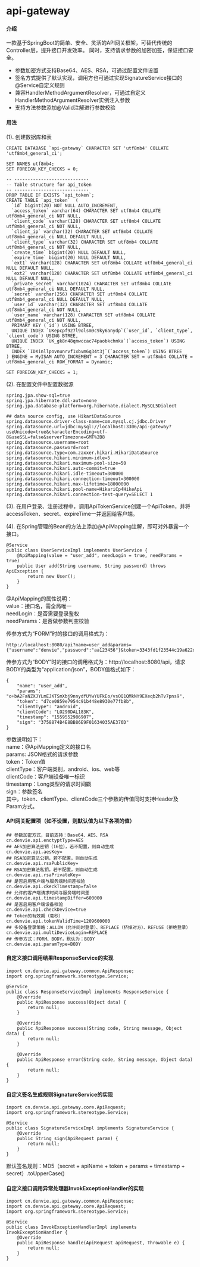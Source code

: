 # api-gateway

#### 介绍
一款基于SpringBoot的简单、安全、灵活的API网关框架，可替代传统的Controller层，提升接口开发效率。
同时，支持请求参数的加密加签，保证接口安全。  
* 参数加密方式支持Base64、AES、RSA，可通过配置文件设置
* 签名方式提供了默认实现，调用方也可通过实现SignatureService接口的@Service自定义规则
* 兼容HandlerMethodArgumentResolver，可通过自定义HandlerMethodArgumentResolver实例注入参数
* 支持方法参数添加@Valid注解进行参数校验

#### 用法
(1). 创建数据库和表
```
CREATE DATABASE `api-gateway` CHARACTER SET 'utf8mb4' COLLATE 'utf8mb4_general_ci';
```
```
SET NAMES utf8mb4;
SET FOREIGN_KEY_CHECKS = 0;

-- ----------------------------
-- Table structure for api_token
-- ----------------------------
DROP TABLE IF EXISTS `api_token`;
CREATE TABLE `api_token`  (
  `id` bigint(20) NOT NULL AUTO_INCREMENT,
  `access_token` varchar(64) CHARACTER SET utf8mb4 COLLATE utf8mb4_general_ci NOT NULL,
  `client_code` varchar(128) CHARACTER SET utf8mb4 COLLATE utf8mb4_general_ci NOT NULL,
  `client_ip` varchar(32) CHARACTER SET utf8mb4 COLLATE utf8mb4_general_ci NULL DEFAULT NULL,
  `client_type` varchar(32) CHARACTER SET utf8mb4 COLLATE utf8mb4_general_ci NOT NULL,
  `create_time` bigint(20) NULL DEFAULT NULL,
  `expire_time` bigint(20) NULL DEFAULT NULL,
  `ext1` varchar(128) CHARACTER SET utf8mb4 COLLATE utf8mb4_general_ci NULL DEFAULT NULL,
  `ext2` varchar(128) CHARACTER SET utf8mb4 COLLATE utf8mb4_general_ci NULL DEFAULT NULL,
  `private_secret` varchar(1024) CHARACTER SET utf8mb4 COLLATE utf8mb4_general_ci NULL DEFAULT NULL,
  `secret` varchar(256) CHARACTER SET utf8mb4 COLLATE utf8mb4_general_ci NULL DEFAULT NULL,
  `user_id` varchar(32) CHARACTER SET utf8mb4 COLLATE utf8mb4_general_ci NOT NULL,
  `user_name` varchar(128) CHARACTER SET utf8mb4 COLLATE utf8mb4_general_ci NOT NULL,
  PRIMARY KEY (`id`) USING BTREE,
  UNIQUE INDEX `UKepcpf927l9olsm9c9ky6anydp`(`user_id`, `client_type`, `client_code`) USING BTREE,
  UNIQUE INDEX `UK_gk8n48qmwccac74paobkchmka`(`access_token`) USING BTREE,
  INDEX `IDXinllpovnunrvf1xbvm6q34t3j`(`access_token`) USING BTREE
) ENGINE = MyISAM AUTO_INCREMENT = 3 CHARACTER SET = utf8mb4 COLLATE = utf8mb4_general_ci ROW_FORMAT = Dynamic;

SET FOREIGN_KEY_CHECKS = 1;
```

(2). 在配置文件中配置数据源
```
spring.jpa.show-sql=true
spring.jpa.hibernate.ddl-auto=none
spring.jpa.database-platform=org.hibernate.dialect.MySQL5Dialect

## data source config, use HikariDataSource
spring.datasource.driver-class-name=com.mysql.cj.jdbc.Driver
spring.datasource.url=jdbc:mysql://localhost:3306/api-gateway?useUnicode=true&characterEncoding=utf-8&useSSL=false&serverTimezone=GMT%2B8
spring.datasource.username=root
spring.datasource.password=root
spring.datasource.type=com.zaxxer.hikari.HikariDataSource
spring.datasource.hikari.minimum-idle=5
spring.datasource.hikari.maximum-pool-size=50
spring.datasource.hikari.auto-commit=true
spring.datasource.hikari.idle-timeout=300000
spring.datasource.hikari.connection-timeout=300000
spring.datasource.hikari.max-lifetime=18000000
spring.datasource.hikari.pool-name=HikariCp4HikeApi
spring.datasource.hikari.connection-test-query=SELECT 1
```

(3). 在用户登录、注册过程中，调用ApiTokenService创建一个ApiToken，并将accessToken、secret、expireTime一并返回给客户端。

(4). 在Spring管理的Bean的方法上添加@ApiMapping注解，即可对外暴露一个接口。
```
@Service
public class UserServiceImpl implements UserService {
    @ApiMapping(value = "user_add", needLogin = true, needParams = true)
    public User add(String username, String password) throws ApiException {
        return new User();
    }
}
```
@ApiMapping的属性说明：  
value：接口名，需全局唯一  
needLogin：是否需要登录鉴权  
needParams：是否做参数判空校验  

传参方式为“FORM”时的接口的调用格式为：
```
http://localhost:8080/api?name=user_add&params={"username":"denvie","password":"aa123456"}&token=3343fd1f23544c19a622d1a3dae52fd3&clientType=android&clientCode=LO290DAL183K&timestamp=1556442217873&sign=BE16798DBA1561A8AD369C0438AEE5A0
```    
传参方式为“BODY”时的接口的调用格式为：http://localhost:8080/api，请求BODY的类型为“application/json”，BODY值格式如下：  
```
{
	"name": "user_add",
	"params": "o+bA2FaNZXJYLmEJKTSmXbj9nnydfUYwYUFkEo/vsOQ1QMkNY9EXeqb2hTv7pns9",
	"token": "d7ce0859e7954c91b448e8930e77fb8b",
	"clientType": "android",
	"clientCode": "LO290DAL183K",
	"timestamp": "1559552986907",
	"sign": "3758874B4E8BB86E9F01634035AE376D"
}
```

参数说明如下：  
name：@ApiMapping定义的接口名  
params: JSON格式的请求参数  
token：Token值  
clientType：客户端类别，android、ios、web等  
clientCode：客户端设备唯一标识  
timestamp：Long类型的请求时间戳  
sign：参数签名  
其中，token、clientType、clientCode三个参数的传值同时支持Header及Param方式。

#### API网关配置项（如不设置，则默认值为以下各项的值）
```
## 参数加密方式，目前支持：Base64、AES、RSA
cn.denvie.api.enctyptType=AES
## AES加密算法密钥（16位），若不配置，则自动生成
cn.denvie.api.aesKey=
## RSA加密算法公钥，若不配置，则自动生成
cn.denvie.api.rsaPublicKey=
## RSA加密算法私钥，若不配置，则自动生成
cn.denvie.api.rsaPrivateKey=
## 是否启用客户端与服务端时间差校验
cn.denvie.api.ckeckTimestamp=false
## 允许的客户端请求时间与服务端时间差
cn.denvie.api.timestampDiffer=600000
## 是否启用客户端设备校验
cn.denvie.api.checkDevice=true
## Token的有效期（毫秒）
cn.denvie.api.tokenValidTime=1209600000
## 多设备登录策略：ALLOW（允许同时登录）、REPLACE（挤掉对方）、REFUSE（拒绝登录）
cn.denvie.api.multiDeviceLogin=REPLACE
## 传参方式：FORM、BODY，默认为：BODY
cn.denvie.api.paramType=BODY
```

#### 自定义接口调用结果ResponseService的实现
```
import cn.denvie.api.gateway.common.ApiResponse;
import org.springframework.stereotype.Service;

@Service
public class ResponseServiceImpl implements ResponseService {
    @Override
    public ApiResponse success(Object data) {
        return null;
    }

    @Override
    public ApiResponse success(String code, String message, Object data) {
        return null;
    }

    @Override
    public ApiResponse error(String code, String message, Object data) {
        return null;
    }
}
```

#### 自定义签名生成规则SignatureService的实现
```
import cn.denvie.api.gateway.core.ApiRequest;
import org.springframework.stereotype.Service;

@Service
public class SignatureServiceImpl implements SignatureService {
    @Override
    public String sign(ApiRequest param) {
        return null;
    }
}
```
默认签名规则：MD5（secret + apiName + token + params + timestamp + secret）.toUpperCase()

#### 自定义接口调用异常处理器InvokExceptionHandler的实现
```
import cn.denvie.api.gateway.common.ApiResponse;
import cn.denvie.api.gateway.core.ApiRequest;
import org.springframework.stereotype.Service;

@Service
public class InvokExceptionHandlerImpl implements InvokExceptionHandler {
    @Override
    public ApiResponse handle(ApiRequest apiRequest, Throwable e) {
        return null;
    }
}
```